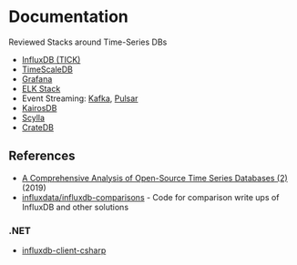 # Documentation

Reviewed Stacks around Time-Series DBs

- [InfluxDB (TICK)](influx)
- [TimeScaleDB](timescaledb)
- [Grafana](grafana)
- [ELK Stack](elk-stack)
- Event Streaming: [Kafka](kafka), [Pulsar](pulsar)
- [KairosDB](kairosdb)
- [Scylla](scylladb)
- [CrateDB](cratedb)

## References

- [A Comprehensive Analysis of Open-Source Time Series Databases (2)](https://www.alibabacloud.com/blog/a-comprehensive-analysis-of-open-source-time-series-databases-2_594731) (2019)
- [influxdata/influxdb-comparisons](https://github.com/influxdata/influxdb-comparisons) - Code for comparison write ups of InfluxDB and other solutions

### .NET

- [influxdb-client-csharp](https://github.com/influxdata/influxdb-client-csharp)
